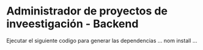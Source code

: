 # Administrador de proyectos de inveestigación - Backend

Ejecutar el siguiente codigo para generar las dependencias
...
nom install
...
